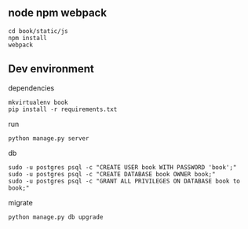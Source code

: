 ## node npm webpack

```
cd book/static/js
npm install
webpack
```

## Dev environment

dependencies

```
mkvirtualenv book
pip install -r requirements.txt
```

run
```
python manage.py server
```

db

```
sudo -u postgres psql -c "CREATE USER book WITH PASSWORD 'book';"
sudo -u postgres psql -c "CREATE DATABASE book OWNER book;"
sudo -u postgres psql -c "GRANT ALL PRIVILEGES ON DATABASE book to book;"
```

migrate

```
python manage.py db upgrade
```